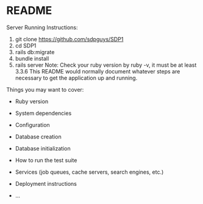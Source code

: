 # README
Server Running Instructions:
1. git clone https://github.com/sdpguys/SDP1
2. cd SDP1
3. rails db:migrate
4. bundle install
5. rails server
Note: Check your ruby version by ruby -v, it must be at least 3.3.6
This README would normally document whatever steps are necessary to get the
application up and running.

Things you may want to cover:

* Ruby version

* System dependencies

* Configuration

* Database creation

* Database initialization

* How to run the test suite

* Services (job queues, cache servers, search engines, etc.)

* Deployment instructions

* ...
